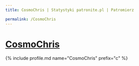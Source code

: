 ```yaml
---
title: CosmoChris | Statystyki patronite.pl | Patromierz

permalink: /CosmoChris
---
```


# [CosmoChris](https://patronite.pl/CosmoChris)

{% include profile.md name="CosmoChris" prefix="c" %}
